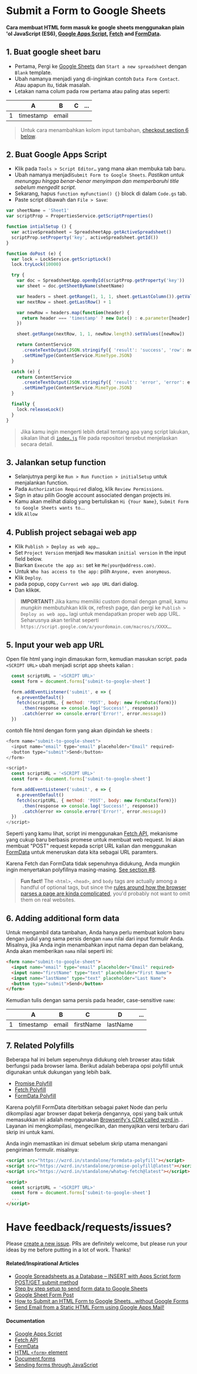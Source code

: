 # Submit a Form to Google Sheets 


#### Cara membuat HTML form masuk ke google sheets menggunakan plain 'ol JavaScript (ES6), [Google Apps Script](https://developers.google.com/apps-script/), [Fetch](https://developer.mozilla.org/en-US/docs/Web/API/Fetch_API) and [FormData](https://developer.mozilla.org/en-US/docs/Web/API/FormData).

## 1. Buat google sheet baru 


- Pertama, Pergi ke [Google Sheets](https://docs.google.com/spreadsheets) dan `Start a new spreadsheet` dengan `Blank` template.
- Ubah namanya menjadi yang di-inginkan  contoh `Data Form Contact`. Atau apapun itu, tidak masalah.
- Letakan nama colum pada row pertama atau paling atas seperti:

|   |     A     |   B   | C | ... |
|---|:---------:|:-----:|:-:|:---:|
| 1 | timestamp | email |   |     |

> Untuk cara menambahkan kolom input tambahan, [checkout section 6 below](#7-adding-additional-form-data).

## 2. Buat  Google Apps Script

- Klik pada `Tools > Script Editor…` yang mana akan membuka tab baru.
- Ubah namanya menjadi`Submit Form to Google Sheets`. _Pastikan untuk menunggu hingga benar-benar menyimpan dan memperbaruhi title sebelum mengedit script._
- Sekarang, hapus `function myFunction() {}` block di dalam `Code.gs` tab.
- Paste script dibawah dan `File > Save`:

```js
var sheetName = 'Sheet1'
var scriptProp = PropertiesService.getScriptProperties()

function intialSetup () {
  var activeSpreadsheet = SpreadsheetApp.getActiveSpreadsheet()
  scriptProp.setProperty('key', activeSpreadsheet.getId())
}

function doPost (e) {
  var lock = LockService.getScriptLock()
  lock.tryLock(10000)

  try {
    var doc = SpreadsheetApp.openById(scriptProp.getProperty('key'))
    var sheet = doc.getSheetByName(sheetName)

    var headers = sheet.getRange(1, 1, 1, sheet.getLastColumn()).getValues()[0]
    var nextRow = sheet.getLastRow() + 1

    var newRow = headers.map(function(header) {
      return header === 'timestamp' ? new Date() : e.parameter[header]
    })

    sheet.getRange(nextRow, 1, 1, newRow.length).setValues([newRow])

    return ContentService
      .createTextOutput(JSON.stringify({ 'result': 'success', 'row': nextRow }))
      .setMimeType(ContentService.MimeType.JSON)
  }

  catch (e) {
    return ContentService
      .createTextOutput(JSON.stringify({ 'result': 'error', 'error': e }))
      .setMimeType(ContentService.MimeType.JSON)
  }

  finally {
    lock.releaseLock()
  }
}
```

> Jika kamu ingin mengerti lebih detail tentang apa yang script lakukan, sikalan lihat di [`index.js`](https://github.com/brahmantiodiaz/brahmantiodiaz.github.io/tree/main/google-sheet-script/index.js) file pada repositori tersebut menjelaskan secara detail. 

## 3. Jalankan setup function

- Selanjutnya pergi ke `Run > Run Function > initialSetup` untuk menjalankan function.
- Pada `Authorization Required` dialog, klik `Review Permissions`.
- Sign in atau pilih Google account associated dengan projects ini.
- Kamu akan melihat dialog yang bertuliskan `Hi {Your Name}`, `Submit Form to Google Sheets wants to`...
- klik `Allow`

## 4. Publish project sebagai web app

- Klik `Publish > Deploy as web app…`.
- Set `Project Version` menjadi `New` masukan `initial version` in the input field below.
- Biarkan `Execute the app as:` set ke `Me(your@address.com)`.
- Untuk `Who has access to the app:` pilih `Anyone, even anonymous`.
- Klik `Deploy`.
- pada popup, copy `Current web app URL` dari dialog.
- Dan klik`OK`.

> **IMPORTANT!** Jika kamu memiliki custom domail dengan gmail, kamu _mungkin_ membutuhkan klik `OK`, refresh page, dan pergi ke `Publish > Deploy as web app…` lagi untuk mendapatkan proper web app URL. Seharusnya akan terlihat seperti `https://script.google.com/a/yourdomain.com/macros/s/XXXX…`.

## 5. Input your web app URL

Open file html yang ingin dimasukan form, kemudian masukan script. pada `<SCRIPT URL>` ubah menjadi script app sheets kalian :


```js
  const scriptURL = '<SCRIPT URL>'
  const form = document.forms['submit-to-google-sheet']

  form.addEventListener('submit', e => {
    e.preventDefault()
    fetch(scriptURL, { method: 'POST', body: new FormData(form)})
      .then(response => console.log('Success!', response))
      .catch(error => console.error('Error!', error.message))
  })
```
contoh file html dengan form yang akan dipindah ke sheets : 

```js
<form name="submit-to-google-sheet">
  <input name="email" type="email" placeholder="Email" required>
  <button type="submit">Send</button>
</form>

<script>
  const scriptURL = '<SCRIPT URL>'
  const form = document.forms['submit-to-google-sheet']

  form.addEventListener('submit', e => {
    e.preventDefault()
    fetch(scriptURL, { method: 'POST', body: new FormData(form)})
      .then(response => console.log('Success!', response))
      .catch(error => console.error('Error!', error.message))
  })
</script>
```

Seperti yang kamu lihat, script ini menggunakan [Fetch API](https://developer.mozilla.org/en-US/docs/Web/API/Fetch_API), mekanisme yang cukup baru berbasis promese untuk membuat web request. Ini akan membuat "POST" request kepada script URL kalian dan menggunakan [FormData](https://developer.mozilla.org/en-US/docs/Web/API/FormData) untuk meneruskan data kita sebagai URL paramters.

Karena Fetch dan FormData tidak sepenuhnya didukung, Anda mungkin ingin menyertakan polyfillnya masing-masing. [See section #8](#8-related-polyfills). 

> **Fun fact!** The `<html>`, `<head>`, and `body` tags are actually among a handful of optional tags, but since the [rules around how the browser parses a page are kinda complicated](https://www.w3.org/TR/2011/WD-html5-20110525/syntax.html#optional-tags), you'd probably not want to omit them on real websites.

## 6. Adding additional form data
Untuk mengambil data tambahan, Anda hanya perlu membuat kolom baru dengan judul yang sama persis dengan `nama` nilai dari input formulir Anda. Misalnya, jika Anda ingin menambahkan input nama depan dan belakang, Anda akan memberikan `nama` nilai seperti ini:

```html
<form name="submit-to-google-sheet">
  <input name="email" type="email" placeholder="Email" required>
  <input name="firstName" type="text" placeholder="First Name">
  <input name="lastName" type="text" placeholder="Last Name">
  <button type="submit">Send</button>
</form>
```

Kemudian tulis dengan sama persis pada header, case-sensitive `name`:

|   |     A     |   B   |     C     |     D    | ... |
|---|:---------:|:-----:|:---------:|:--------:|:---:|
| 1 | timestamp | email | firstName | lastName |     |

## 7. Related Polyfills
Beberapa hal ini belum sepenuhnya didukung oleh browser atau tidak berfungsi pada browser lama. Berikut adalah beberapa opsi polyfill untuk digunakan untuk dukungan yang lebih baik.

- [Promise Polyfill](https://github.com/taylorhakes/promise-polyfill)
- [Fetch Polyfill](https://github.com/github/fetch)
- [FormData Polyfill](https://github.com/jimmywarting/FormData)

Karena polyfill FormData diterbitkan sebagai paket Node dan perlu dikompilasi agar browser dapat bekerja dengannya, opsi yang baik untuk memasukkan ini adalah menggunakan [Browserify's CDN called wzrd.in](https://wzrd.in/). . Layanan ini mengkompilasi, mengecilkan, dan menyajikan versi terbaru dari skrip ini untuk kami.

Anda ingin memastikan ini dimuat sebelum skrip utama menangani pengiriman formulir. misalnya:

```html
<script src="https://wzrd.in/standalone/formdata-polyfill"></script>
<script src="https://wzrd.in/standalone/promise-polyfill@latest"></script>
<script src="https://wzrd.in/standalone/whatwg-fetch@latest"></script>

<script>
  const scriptURL = '<SCRIPT URL>'
  const form = document.forms['submit-to-google-sheet']
  ...
</script>
```

# Have feedback/requests/issues?
Please [create a new issue](https://github.com/brahmantiodiaz/brahmantiodiaz.github.io/tree/main/google-sheet-script/issues). PRs are definitely welcome, but please run your ideas by me before putting in a lot of work. Thanks!

#### Related/Inspirational Articles
- [Google Spreadsheets as a Database – INSERT with Apps Script form POST/GET submit method](https://mashe.hawksey.info/2011/10/google-spreadsheets-as-a-database-insert-with-apps-script-form-postget-submit-method/)
- [Step by step setup to send form data to Google Sheets](http://railsrescue.com/blog/2015-05-28-step-by-step-setup-to-send-form-data-to-google-sheets/)
- [Google Sheet Form Post](https://gist.github.com/willpatera/ee41ae374d3c9839c2d6)
- [How to Submit an HTML Form to Google Sheets…without Google Forms](https://medium.com/@dmccoy/how-to-submit-an-html-form-to-google-sheets-without-google-forms-b833952cc175)
- [Send Email from a Static HTML Form using Google Apps Mail!](https://github.com/dwyl/html-form-send-email-via-google-script-without-server)

#### Documentation
- [Google Apps Script](https://developers.google.com/apps-script/)
- [Fetch API](https://developer.mozilla.org/en-US/docs/Web/API/Fetch_API)
- [FormData](https://developer.mozilla.org/en-US/docs/Web/API/FormData)
- [HTML `<form>` element](https://developer.mozilla.org/en-US/docs/Web/HTML/Element/form)
- [Document.forms](https://developer.mozilla.org/en-US/docs/Web/API/Document/forms)
- [Sending forms through JavaScript](https://developer.mozilla.org/en-US/docs/Learn/HTML/Forms/Sending_forms_through_JavaScript)
